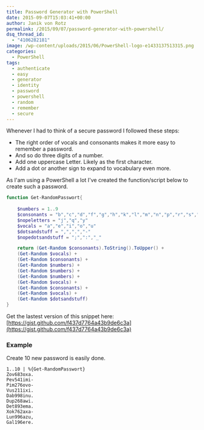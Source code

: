 ```yaml
---
title: Password Generator with PowerShell
date: 2015-09-07T15:03:41+00:00
author: Janik von Rotz
permalink: /2015/09/07/password-generator-with-powershell/
dsq_thread_id:
  - "4106282181"
image: /wp-content/uploads/2015/06/PowerShell-logo-e1433137513315.png
categories:
  - PowerShell
tags:
  - authenticate
  - easy
  - generator
  - identity
  - password
  - powershell
  - random
  - remember
  - secure
---
```

Whenever I had to think of a secure password I followed these steps:

* The right order of vocals and consonants makes it more easy to remember a password.
* And so do three digits of a number.
* Add one uppercase Letter. Likely as the first character.
* Add a dot or another sign to expand to vocabulary even more.
<!--more-->
As I'am using a PowerShell a lot I've created the function/script below to create such a password.

```powershell
function Get-RandomPasswort{
    
    $numbers = 1..9
    $consonants = "b","c","d","f","g","h","k","l","m","n","p","r","s","t","v","w","x","z"
    $nopeletters = "j","q","y"
    $vocals = "a","e","i","o","u"
    $dotsandstuff = ",",".","-"
    $nopedotsandstuff = ";",":","_"

    return (Get-Random $consonants).ToString().ToUpper() + 
    (Get-Random $vocals) + 
    (Get-Random $consonants) + 
    (Get-Random $numbers) +  
    (Get-Random $numbers) + 
    (Get-Random $numbers) + 
    (Get-Random $vocals) + 
    (Get-Random $consonants) + 
    (Get-Random $vocals) + 
    (Get-Random $dotsandstuff)
}
```

Get the lastest version of this snippet here: [https://gist.github.com/f437d7764a43b9de6c3a](https://gist.github.com/f437d7764a43b9de6c3a)

### Example

Create 10 new password is easily done.

```
1..10 | %{Get-RandomPasswort}
Zov683oxa.
Pev541imi-
Pim276ovo-
Vus211ixi.
Dab998inu.
Dup268awi.
Det893ema.
Xok762axa-
Lun996azu,
Gal196ere.
```